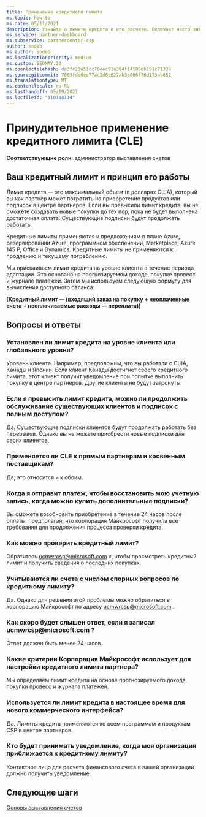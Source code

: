```yaml
---
title: Применение кредитного лимита
ms.topic: how-to
ms.date: 05/11/2021
description: Узнайте о лимите кредита и его расчете. Включает часто задаваемые вопросы.
ms.service: partner-dashboard
ms.subservice: partnercenter-csp
author: sodeb
ms.author: sodeb
ms.localizationpriority: medium
ms.custom: SEOMAY.20
ms.openlocfilehash: da3fc23a51cc70eec91a304f14189eb191c71339
ms.sourcegitcommit: 7063fdddee77ad2d8e627ab3c806f76d173ab652
ms.translationtype: MT
ms.contentlocale: ru-RU
ms.lasthandoff: 05/19/2021
ms.locfileid: "110148114"
---
```

# <a name="credit-limit-enforcement-cle"></a>Принудительное применение кредитного лимита (CLE)

**Соответствующие роли**: администратор выставления счетов

## <a name="your-credit-limit-and-how-it-works"></a>Ваш кредитный лимит и принцип его работы

Лимит кредита — это максимальный объем (в долларах США), который вы как партнер может потратить на приобретение продуктов или подписок в центре партнеров. Если вы превысили лимит кредита, вы не сможете создавать новые покупки до тех пор, пока не будет выполнена достаточная оплата. Существующие подписки будут продолжать работать.

Кредитные лимиты применяются к предложениям в плане Azure, резервировании Azure, программном обеспечении, Marketplace, Azure 145 P, Office и Dynamics. Кредитные лимиты не применяются к продлению и текущему потреблению.

Мы присваиваем лимит кредита на уровне клиента в течение периода адаптации. Это основано на прогнозируемом доходе, покупке провесс и журнале платежей. Затем мы используем следующую формулу для вычисления доступного баланса:

**[Кредитный лимит — (входящий заказ на покупку + неоплаченные счета + неоплачиваемые расходы — переплата)]**

## <a name="frequently-asked-questions"></a>Вопросы и ответы

### <a name="is-my-credit-limit-set-at-the-tenant-or-global-level"></a>Установлен ли лимит кредита на уровне клиента или глобального уровня?

Уровень клиента. Например, предположим, что вы работали с США, Канады и Японии. Если клиент Канады достигнет своего кредитного лимита, этот клиент получит уведомление при попытке выполнить покупку в центре партнеров. Другие клиенты не будут затронуты. 

### <a name="if-i-exceed-my-credit-limit-can-i-continue-servicing-existing-customers-and-subscriptions-with-full-access"></a>Если я превысить лимит кредита, можно ли продолжить обслуживание существующих клиентов и подписок с полным доступом?

Да. Существующие подписки клиентов будут продолжать работать без перерывов. Однако вы не можете приобрести новые подписки для своих клиентов.

### <a name="does-cle-apply-to-both-direct-bill-partners-and-indirect-providers"></a>Применяется ли CLE к прямым партнерам и косвенным поставщикам?

Да, это относится и к обоим.

### <a name="after-i-submit-my-payment-to-reinstate-my-account-when-can-i-purchase-more-subscriptions"></a>Когда я отправит платеж, чтобы восстановить мою учетную запись, когда можно купить дополнительные подписки? 

Вы сможете возобновить приобретение в течение 24 часов после оплаты, предполагая, что корпорация Майкрософт получила все требования для продолжения процесса проверки кредита.

### <a name="how-can-i-check-my-credit-limit"></a>Как можно проверить кредитный лимит?

Обратитесь [ucmwrcsp@microsoft.com](mailto:ucmwrcsp@microsoft.com) к, чтобы просмотреть кредитный лимит и получить сведения о последних покупках.

### <a name="do-invoices-that-are-in-dispute-count-against-the-credit-limit"></a>Учитываются ли счета с числом спорных вопросов по кредитному лимиту?

Да. Однако для решения этой проблемы можно обратиться в корпорацию Майкрософт по адресу [ucmwrcsp@microsoft.com](mailto:ucmwrcsp@microsoft.com) .

### <a name="how-soon-will-i-hear-back-if-i-write-to-ucmwrcspmicrosoftcom"></a>Как скоро будет слышен ответ, если я записал ucmwrcsp@microsoft.com ?

Ответ должен быть менее 24 часов. 

### <a name="what-criteria-does-microsoft-use-for-setting-a-partners-credit-limit"></a>Какие критерии Корпорация Майкрософт использует для настройки кредитного лимита партнера?

Мы определяем лимит кредита на основе прогнозируемого дохода, покупки провесс и журнала платежей.

### <a name="is-the-credit-limit-currently-enforced-on-the-new-commerce-experience"></a>Используется ли лимит кредита в настоящее время для нового коммерческого интерфейса?

Да. Лимиты кредита применяются ко всем программам и продуктам CSP в центре партнеров.

### <a name="who-will-receive-the-notification-when-my-organization-is-nearing-its-credit-limit"></a>Кто будет принимать уведомление, когда моя организация приближается к кредитному лимиту?

Контактное лицо для расчета финансового счета в вашей организации должно получить уведомление.

## <a name="next-steps"></a>Следующие шаги

[Основы выставления счетов](./billing-basics.md)
